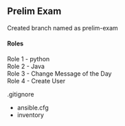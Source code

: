 ## Prelim Exam
Created branch named as prelim-exam <br>

#### Roles
Role 1 - python <br>
Role 2 - Java <br>
Role 3 - Change Message of the Day <br>
Role 4 - Create User <br>

.gitignore
- ansible.cfg
- inventory

